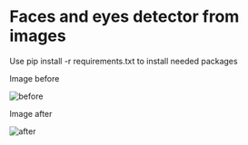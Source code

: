 # Faces and eyes detector from images

Use pip install -r requirements.txt to install needed packages

Image before

![before](https://user-images.githubusercontent.com/16326197/81611793-fbcf2900-93db-11ea-92fa-566363805ab4.jpeg)

Image after

![after](https://user-images.githubusercontent.com/16326197/81612221-c414b100-93dc-11ea-9e8a-bf17764e41f8.png)
